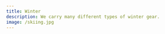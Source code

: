 ```yaml
---
title: Winter
description: We carry many different types of winter gear.
image: /skiing.jpg
---
```

